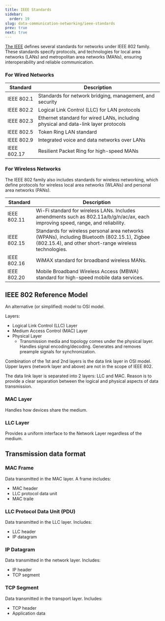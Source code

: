 ```yaml
---
title: IEEE Standards
sidebar:
  order: 19
slug: data-communication-networking/ieee-standards
prev: true
next: true
---
```


[The IEEE](https://www.ieee.org/) defines several standards for networks under IEEE 802 family. These standards specify protocols, and technologies for local area networks (LANs) and metropolitan area networks (MANs), ensuring interoperability and reliable communication.

### For Wired Networks

<div class="table-1fr-auto">

| Standard    | Description                                                                        |
| ----------- | ---------------------------------------------------------------------------------- |
| IEEE 802.1  | Standards for network bridging, management, and security                           |
| IEEE 802.2  | Logical Link Control (LLC) for LAN protocols                                       |
| IEEE 802.3  | Ethernet standard for wired LANs, including physical and data-link layer protocols |
| IEEE 802.5  | Token Ring LAN standard                                                            |
| IEEE 802.9  | Integrated voice and data networks over LANs                                       |
| IEEE 802.17 | Resilient Packet Ring for high-speed MANs                                          |

</div>

### For Wireless Networks

The IEEE 802 family also includes standards for wireless networking, which define protocols for wireless local area networks (WLANs) and personal area networks (PANs).


<div class="table-1fr-auto">

| Standard    | Description                                                                                                                                            |
| ----------- | ------------------------------------------------------------------------------------------------------------------------------------------------------ |
| IEEE 802.11 | Wi-Fi standard for wireless LANs. Includes amendments such as 802.11a/b/g/n/ac/ax, each improving speed, range, and reliability.                       |
| IEEE 802.15 | Standards for wireless personal area networks (WPANs), including Bluetooth (802.15.1), Zigbee (802.15.4), and other short-range wireless technologies. |
| IEEE 802.16 | WiMAX standard for broadband wireless MANs.                                                                                                            |
| IEEE 802.20 | Mobile Broadband Wireless Access (MBWA) standard for high-speed mobile data services.                                                                  |

</div>

## IEEE 802 Reference Model

An alternative (or simplified) model to OSI model.

Layers:
- Logical Link Control (LLC) Layer
- Medium Access Control (MAC) Layer
- Physical Layer
  - Transmission media and topology comes under the physical layer. Handles signal encoding/decoding. Generates and removes preample signals for synchronization. 

Combination of the 1st and 2nd layers is the data link layer in OSI model. Upper layers (network layer and above) are not in the scope of IEEE 802.

The data link layer is separated into 2 layers: LLC and MAC. Reason is to provide a clear separation between the logical and physical aspects of data transmission.

### MAC Layer

Handles how devices share the medium.

### LLC Layer

Provides a uniform interface to the Network Layer regardless of the medium.

## Transmission data format

### MAC Frame

Data transmitted in the MAC layer. A frame includes:
- MAC header
- LLC protocol data unit
- MAC traile

### LLC Protocol Data Unit (PDU)

Data transmitted in the LLC layer. Includes:
- LLC header
- IP datagram

### IP Datagram

Data transmitted in the network layer. Includes:
- IP header
- TCP segment

### TCP Segment

Data transmitted in the transport layer. Includes:
- TCP header
- Application data
